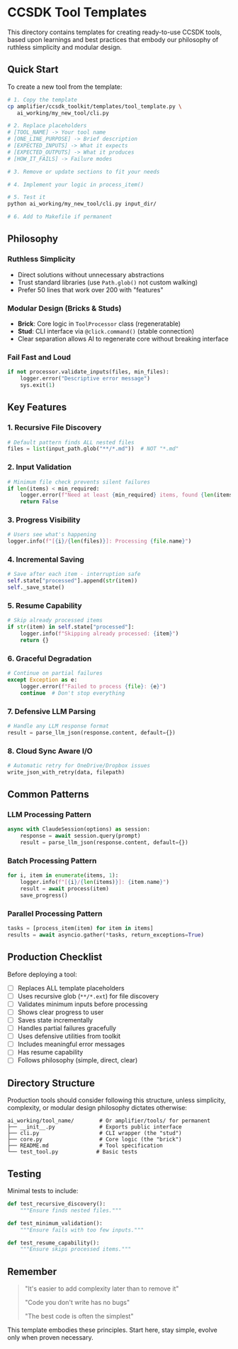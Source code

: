 # CCSDK Tool Templates

This directory contains templates for creating ready-to-use CCSDK tools, based upon learnings and best practices that embody our philosophy of ruthless simplicity and modular design.

## Quick Start

To create a new tool from the template:

```bash
# 1. Copy the template
cp amplifier/ccsdk_toolkit/templates/tool_template.py \
   ai_working/my_new_tool/cli.py

# 2. Replace placeholders
# [TOOL_NAME] -> Your tool name
# [ONE_LINE_PURPOSE] -> Brief description
# [EXPECTED_INPUTS] -> What it expects
# [EXPECTED_OUTPUTS] -> What it produces
# [HOW_IT_FAILS] -> Failure modes

# 3. Remove or update sections to fit your needs

# 4. Implement your logic in process_item()

# 5. Test it
python ai_working/my_new_tool/cli.py input_dir/

# 6. Add to Makefile if permanent
```

## Philosophy

### Ruthless Simplicity

- Direct solutions without unnecessary abstractions
- Trust standard libraries (use `Path.glob()` not custom walking)
- Prefer 50 lines that work over 200 with "features"

### Modular Design (Bricks & Studs)

- **Brick**: Core logic in `ToolProcessor` class (regeneratable)
- **Stud**: CLI interface via `@click.command()` (stable connection)
- Clear separation allows AI to regenerate core without breaking interface

### Fail Fast and Loud

```python
if not processor.validate_inputs(files, min_files):
    logger.error("Descriptive error message")
    sys.exit(1)
```

## Key Features

### 1. Recursive File Discovery

```python
# Default pattern finds ALL nested files
files = list(input_path.glob("**/*.md"))  # NOT "*.md"
```

### 2. Input Validation

```python
# Minimum file check prevents silent failures
if len(items) < min_required:
    logger.error(f"Need at least {min_required} items, found {len(items)}")
    return False
```

### 3. Progress Visibility

```python
# Users see what's happening
logger.info(f"[{i}/{len(files)}]: Processing {file.name}")
```

### 4. Incremental Saving

```python
# Save after each item - interruption safe
self.state["processed"].append(str(item))
self._save_state()
```

### 5. Resume Capability

```python
# Skip already processed items
if str(item) in self.state["processed"]:
    logger.info(f"Skipping already processed: {item}")
    return {}
```

### 6. Graceful Degradation

```python
# Continue on partial failures
except Exception as e:
    logger.error(f"Failed to process {file}: {e}")
    continue  # Don't stop everything
```

### 7. Defensive LLM Parsing

```python
# Handle any LLM response format
result = parse_llm_json(response.content, default={})
```

### 8. Cloud Sync Aware I/O

```python
# Automatic retry for OneDrive/Dropbox issues
write_json_with_retry(data, filepath)
```

## Common Patterns

### LLM Processing Pattern

```python
async with ClaudeSession(options) as session:
    response = await session.query(prompt)
    result = parse_llm_json(response.content, default={})
```

### Batch Processing Pattern

```python
for i, item in enumerate(items, 1):
    logger.info(f"[{i}/{len(items)}]: {item.name}")
    result = await process(item)
    save_progress()
```

### Parallel Processing Pattern

```python
tasks = [process_item(item) for item in items]
results = await asyncio.gather(*tasks, return_exceptions=True)
```

## Production Checklist

Before deploying a tool:

- [ ] Replaces ALL template placeholders
- [ ] Uses recursive glob (`**/*.ext`) for file discovery
- [ ] Validates minimum inputs before processing
- [ ] Shows clear progress to user
- [ ] Saves state incrementally
- [ ] Handles partial failures gracefully
- [ ] Uses defensive utilities from toolkit
- [ ] Includes meaningful error messages
- [ ] Has resume capability
- [ ] Follows philosophy (simple, direct, clear)

## Directory Structure

Production tools should consider following this structure, unless simplicity, complexity, or modular design philosophy dictates otherwise:

```
ai_working/tool_name/        # Or amplifier/tools/ for permanent
├── __init__.py              # Exports public interface
├── cli.py                   # CLI wrapper (the "stud")
├── core.py                  # Core logic (the "brick")
├── README.md                # Tool specification
└── test_tool.py            # Basic tests
```

## Testing

Minimal tests to include:

```python
def test_recursive_discovery():
    """Ensure finds nested files."""

def test_minimum_validation():
    """Ensure fails with too few inputs."""

def test_resume_capability():
    """Ensure skips processed items."""
```

## Remember

> "It's easier to add complexity later than to remove it"
>
> "Code you don't write has no bugs"
>
> "The best code is often the simplest"

This template embodies these principles. Start here, stay simple, evolve only when proven necessary.
